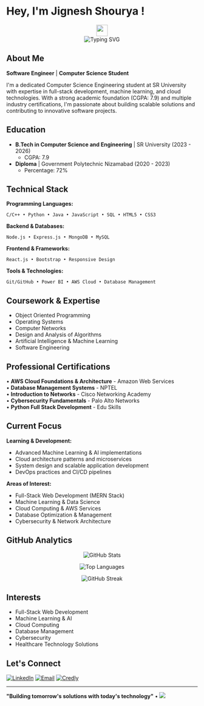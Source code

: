 # Hey, I'm Jignesh Shourya ! 

<div align="center">
  <img src="https://media.giphy.com/media/hvRJCLFzcasrR4ia7z/giphy.gif" width="30px"/>
</div>

<div align="center">
  <img src="https://readme-typing-svg.herokuapp.com?font=Fira+Code&pause=1000&color=00D9FF&center=true&vCenter=true&width=435&lines=Computer+Science+Student;Full+Stack+Developer;Machine+Learning+Enthusiast;Cloud+Computing+Explorer" alt="Typing SVG" />
</div>

## About Me
 **Software Engineer** |  **Computer Science Student**

I'm a dedicated Computer Science Engineering student at SR University with expertise in full-stack development, machine learning, and cloud technologies. With a strong academic foundation (CGPA: 7.9) and multiple industry certifications, I'm passionate about building scalable solutions and contributing to innovative software projects.

##  Education
- **B.Tech in Computer Science and Engineering** | SR University (2023 - 2026)
  - CGPA: 7.9
- **Diploma** | Government Polytechnic Nizamabad (2020 - 2023)
  - Percentage: 72%

##  Technical Stack

**Programming Languages:**
```
C/C++ • Python • Java • JavaScript • SQL • HTML5 • CSS3
```

**Backend & Databases:**
```
Node.js • Express.js • MongoDB • MySQL
```

**Frontend & Frameworks:**
```
React.js • Bootstrap • Responsive Design
```

**Tools & Technologies:**
```
Git/GitHub • Power BI • AWS Cloud • Database Management
```

##  Coursework & Expertise
- Object Oriented Programming
- Operating Systems
- Computer Networks
- Design and Analysis of Algorithms
- Artificial Intelligence & Machine Learning
- Software Engineering

##  Professional Certifications

<div align="left">

• **AWS Cloud Foundations & Architecture** - Amazon Web Services  
• **Database Management Systems** - NPTEL  
• **Introduction to Networks** - Cisco Networking Academy  
• **Cybersecurity Fundamentals** - Palo Alto Networks  
• **Python Full Stack Development** - Edu Skills  

</div>

##  Current Focus

**Learning & Development:**
- Advanced Machine Learning & AI implementations
- Cloud architecture patterns and microservices
- System design and scalable application development
- DevOps practices and CI/CD pipelines

**Areas of Interest:**
- Full-Stack Web Development (MERN Stack)
- Machine Learning & Data Science
- Cloud Computing & AWS Services
- Database Optimization & Management
- Cybersecurity & Network Architecture

##  GitHub Analytics

<div align="center">

![GitHub Stats](https://github-readme-stats.vercel.app/api?username=shourya-cheruku&show_icons=true&theme=default&hide_border=true&count_private=true)

![Top Languages](https://github-readme-stats.vercel.app/api/top-langs/?username=shourya-cheruku&layout=compact&theme=default&hide_border=true)

![GitHub Streak](https://github-readme-streak-stats.herokuapp.com/?user=shourya-cheruku&theme=default&hide_border=true)

</div>

##  Interests
- Full-Stack Web Development
- Machine Learning & AI
- Cloud Computing
- Database Management
- Cybersecurity
- Healthcare Technology Solutions

##  Let's Connect

[![LinkedIn](https://img.shields.io/badge/LinkedIn-0077B5?style=flat-square&logo=linkedin&logoColor=white)](https://linkedin.com/in/YOUR_PROFILE)
[![Email](https://img.shields.io/badge/Email-D14836?style=flat-square&logo=gmail&logoColor=white)](mailto:jigneshcheruku@gmail.com)
[![Credly](https://img.shields.io/badge/Credly-FF6B35?style=flat-square&logo=credly&logoColor=white)](https://credly.com/YOUR_PROFILE)

---

**"Building tomorrow's solutions with today's technology"** • ![](https://komarev.com/ghpv/?username=YOUR_USERNAME&color=blueviolet&style=flat-square)
